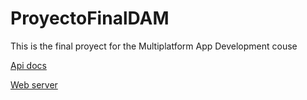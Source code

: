 # ProyectoFinalDAM
This is the final proyect for the Multiplatform App Development couse

[Api docs](https://github.com/d03f/ProyectoFinalDAM/blob/51f98c3cbb8c79b17b2765da27efb68af2240162/docs/API_Documentation.md) 

[Web server](https://github.com/d03f/ProyectoFinalDAM/blob/testing/webServer/README.md)

